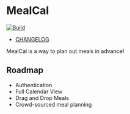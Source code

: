 # MealCal

[![Build](https://github.com/OffendingCommit/mealcal/actions/workflows/ci.yaml/badge.svg?branch=main)](https://github.com/OffendingCommit/mealcal/actions/workflows/ci.yaml)

- [CHANGELOG](CHANGELOG.md)

MealCal is a way to plan out meals in advance!

## Roadmap

- Authentication
- Full Calendar View
- Drag and Drop Meals
- Crowd-sourced meal planning
